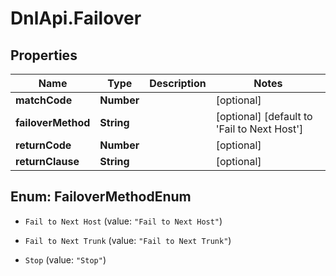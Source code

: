 # DnlApi.Failover

## Properties
Name | Type | Description | Notes
------------ | ------------- | ------------- | -------------
**matchCode** | **Number** |  | [optional] 
**failoverMethod** | **String** |  | [optional] [default to &#39;Fail to Next Host&#39;]
**returnCode** | **Number** |  | [optional] 
**returnClause** | **String** |  | [optional] 


<a name="FailoverMethodEnum"></a>
## Enum: FailoverMethodEnum


* `Fail to Next Host` (value: `"Fail to Next Host"`)

* `Fail to Next Trunk` (value: `"Fail to Next Trunk"`)

* `Stop` (value: `"Stop"`)




